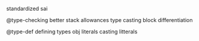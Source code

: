 standardized sai

@type-checking 
    better stack allowances
    type casting
    block differentiation 

@type-def
    defining types
    obj literals
    casting litterals        